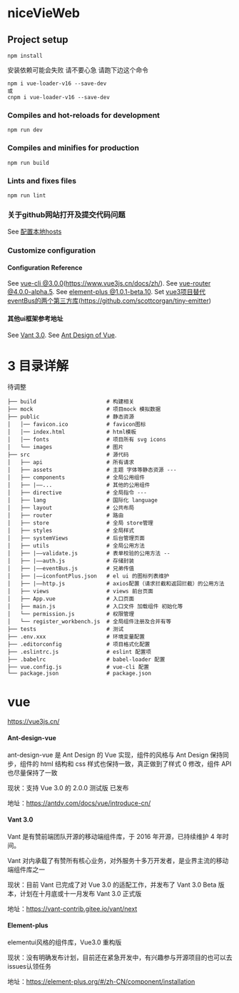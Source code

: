 # niceVieWeb

## Project setup
```
npm install
```

安装依赖可能会失败 请不要心急 请跑下边这个命令
```
npm i vue-loader-v16 --save-dev
或
cnpm i vue-loader-v16 --save-dev
```

### Compiles and hot-reloads for development
```
npm run dev
```

### Compiles and minifies for production
```
npm run build
```

### Lints and fixes files
```
npm run lint
```

### 关于github网站打开及提交代码问题
See [配置本地hosts](https://blog.csdn.net/fantasy_wxe/article/details/108957886)

### Customize configuration
#### Configuration Reference
See [vue-cli @3.0.0](https://cli.vuejs.org/config/)(https://www.vue3js.cn/docs/zh/).
See [vue-router @4.0.0-alpha.5](https://next.router.vuejs.org/).
See [element-plus @1.0.1-beta.10](https://element-plus.org/#/zh-CN/component/installation).
Set [vue3项目替代eventBus的两个第三方库](https://github.com/developit/mitt)(https://github.com/scottcorgan/tiny-emitter)
#### 其他ui框架参考地址
See [Vant 3.0](https://vant-contrib.gitee.io/vant/next).
See [Ant Design of Vue](https://2x.antdv.com/docs/vue/introduce-cn/).



# 3 目录详解
待调整
```
├── build                      # 构建相关
├── mock                       # 项目mock 模拟数据
├── public                     # 静态资源
│   │── favicon.ico            # favicon图标
│   │── index.html             # html模板
│   │── fonts                  # 项目所有 svg icons
│   └── images                 # 图片
├── src                        # 源代码
│   ├── api                    # 所有请求
│   ├── assets                 # 主题 字体等静态资源 ---
│   ├── components             # 全局公用组件
│   ├── |——...                 # 其他的公用组件
│   ├── directive              # 全局指令 ---
│   ├── lang                   # 国际化 language
│   ├── layout                 # 公共布局
│   ├── router                 # 路由
│   ├── store                  # 全局 store管理
│   ├── styles                 # 全局样式
│   ├── systemViews            # 后台管理页面
│   ├── utils                  # 全局公用方法
│   ├── |——validate.js         # 表单校验的公用方法 --
│   ├── |——auth.js             # 存储封装
│   ├── |——eventBus.js         # 兄弟传值
│   ├── |——iconfontPlus.json   # el ui 的图标列表维护
│   ├── |——http.js             # axios配置（请求拦截和返回拦截）的公用方法
│   ├── views                  # views 前台页面
│   ├── App.vue                # 入口页面
│   ├── main.js                # 入口文件 加载组件 初始化等
│   └── permission.js          # 权限管理
│   └── register_workbench.js  # 全局组件注册及合并有等
├── tests                      # 测试
├── .env.xxx                   # 环境变量配置
├── .editorconfig              # 项目格式化配置
├── .eslintrc.js               # eslint 配置项
├── .babelrc                   # babel-loader 配置
├── vue.config.js              # vue-cli 配置
└── package.json               # package.json
```

# vue
https://vue3js.cn/

#### Ant-design-vue
ant-design-vue 是 Ant Design 的 Vue 实现，组件的风格与 Ant Design 保持同步，组件的 html 结构和 css 样式也保持一致，真正做到了样式 0 修改，组件 API 也尽量保持了一致

现状：支持 Vue 3.0 的 2.0.0 测试版 已发布

地址：https://antdv.com/docs/vue/introduce-cn/

#### Vant 3.0
Vant 是有赞前端团队开源的移动端组件库，于 2016 年开源，已持续维护 4 年时间。

Vant 对内承载了有赞所有核心业务，对外服务十多万开发者，是业界主流的移动端组件库之一

现状：目前 Vant 已完成了对 Vue 3.0 的适配工作，并发布了 Vant 3.0 Beta 版本，计划在十月底或十一月发布 Vant 3.0 正式版

地址：https://vant-contrib.gitee.io/vant/next

#### Element-plus
elementui风格的组件库，Vue3.0 重构版

现状：没有明确发布计划，目前还在紧急开发中，有兴趣参与开源项目的也可以去issues认领任务

地址：https://element-plus.org/#/zh-CN/component/installation